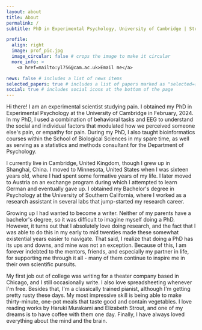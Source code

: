 ```yaml
---
layout: about
title: About
permalink: /
subtitle: PhD in Experimental Psychology, University of Cambridge | Studying why and how we experience pain.

profile:
  align: right
  image: prof_pic.jpg
  image_circular: false # crops the image to make it circular
  more_info: >
    <a href=mailto:yl756@cam.ac.uk>Email me</a>

news: false # includes a list of news items
selected_papers: true # includes a list of papers marked as "selected={true}"
social: true # includes social icons at the bottom of the page
---
```


Hi there! I am an experimental scientist studying pain. I obtained my PhD in Experimental Psychology at the University of Cambridge in February, 2024. In my PhD, I used a combination of behavioral tasks and EEG to understand the social and individual factors that modulated how we perceived someone else's pain, or empathy for pain. During my PhD, I also taught bioinformatics courses within the School of Biological Sciences in my spare time, as well as serving as a statistics and methods consultant for the Department of Psychology. 

I currently live in Cambridge, United Kingdom, though I grew up in Shanghai, China. I moved to Minnesota, United States when I was sixteen years old, where I had spent some formative years of my life. I later moved to Austria on an exchange program during which I attempted to learn German and eventually gave up. I obtained my Bachelor's degree in Psychology at the University of Southern California, where I worked as a research assistant in several labs that jump-started my research career. 

Growing up I had wanted to become a writer. Neither of my parents have a bachelor's degree, so it was difficult to imagine myself doing a PhD. However, it turns out that I absolutely love doing research, and the fact that I was able to do this in my early to mid twenties made these somewhat existential years easier to navigate. That said, I realize that doing a PhD has its ups and downs, and mine was not an exception. Because of this, I am forever indebted to the mentors, friends, and especially my partner in life, for supporting me through it all - many of them continue to inspire me in their own scientific pursuits. 

My first job out of college was writing for a theater company based in Chicago, and I still occasionally write. I also love spreadsheeting whenever I'm free. Besides that, I'm a classically trained pianist, although I'm getting pretty rusty these days. My most impressive skill is being able to make thirty-minute, one-pot meals that taste good and contain vegetables. I love reading works by Haruki Murakami and Elizabeth Strout, and one of my dreams is to have coffee with them one day. Finally, I have always loved everything about the mind and the brain.